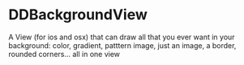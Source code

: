 DDBackgroundView
================

A View (for ios and osx) that can draw all that you ever want in your background: color, gradient, patttern image, just an image, a border, rounded corners... all in one view
